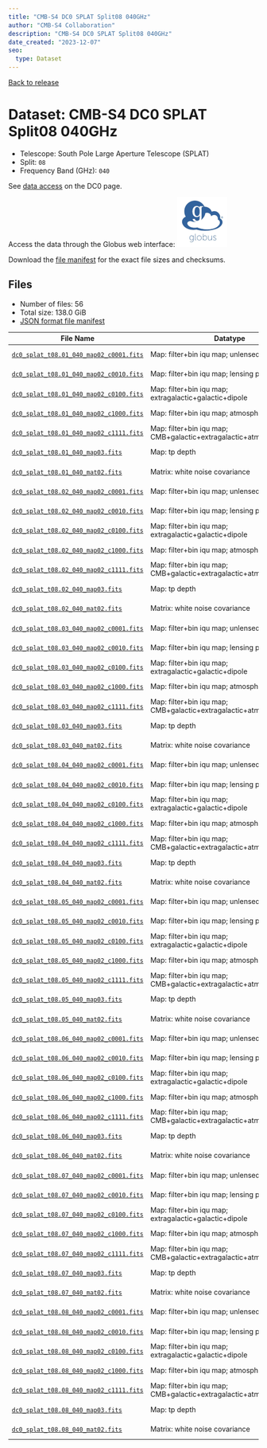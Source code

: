 ```yaml
---
title: "CMB-S4 DC0 SPLAT Split08 040GHz"
author: "CMB-S4 Collaboration"
description: "CMB-S4 DC0 SPLAT Split08 040GHz"
date_created: "2023-12-07"
seo:
  type: Dataset
---
```


[Back to release](./dc0.html#datasets)

# Dataset: CMB-S4 DC0 SPLAT Split08 040GHz

- Telescope: South Pole Large Aperture Telescope (SPLAT)
- Split: `08`
- Frequency Band (GHz): `040`

See [data access](./dc0.html#data-access) on the DC0 page.

Access the data through the Globus web interface: [![Download via Globus](images/globus-logo.png)](https://app.globus.org/file-manager?origin_id=c9dc477a-3db5-4946-874d-a5dc7efcabcf&origin_path=%2Fdatareleases%2Fdc0%2Fmission%2Fsplat%2Fsplit08%2F040%2F)

Download the [file manifest](https://g-9fdb0b.6b7bd8.0ec8.data.globus.org/datareleases/dc0/mission/splat/split08/040/manifest.json) for the exact file sizes and checksums.

## Files

- Number of files: 56
- Total size: 138.0 GiB
- [JSON format file manifest](https://g-9fdb0b.6b7bd8.0ec8.data.globus.org/datareleases/dc0/mission/splat/split08/040/manifest.json)

|                                                                                File Name                                                                                 |                               Datatype                               |  Size   |
| ------------------------------------------------------------------------------------------------------------------------------------------------------------------------ | -------------------------------------------------------------------- | ------- |
| [`dc0_splat_t08.01_040_map02_c0001.fits`](https://g-9fdb0b.6b7bd8.0ec8.data.globus.org/datareleases/dc0/mission/splat/split08/040/dc0_splat_t08.01_040_map02_c0001.fits) | Map: filter+bin iqu map; unlensed primary CMB                        | 2.3 GiB |
| [`dc0_splat_t08.01_040_map02_c0010.fits`](https://g-9fdb0b.6b7bd8.0ec8.data.globus.org/datareleases/dc0/mission/splat/split08/040/dc0_splat_t08.01_040_map02_c0010.fits) | Map: filter+bin iqu map; lensing perturbation                        | 2.3 GiB |
| [`dc0_splat_t08.01_040_map02_c0100.fits`](https://g-9fdb0b.6b7bd8.0ec8.data.globus.org/datareleases/dc0/mission/splat/split08/040/dc0_splat_t08.01_040_map02_c0100.fits) | Map: filter+bin iqu map; extragalactic+galactic+dipole               | 2.3 GiB |
| [`dc0_splat_t08.01_040_map02_c1000.fits`](https://g-9fdb0b.6b7bd8.0ec8.data.globus.org/datareleases/dc0/mission/splat/split08/040/dc0_splat_t08.01_040_map02_c1000.fits) | Map: filter+bin iqu map; atmosphere+noise                            | 2.3 GiB |
| [`dc0_splat_t08.01_040_map02_c1111.fits`](https://g-9fdb0b.6b7bd8.0ec8.data.globus.org/datareleases/dc0/mission/splat/split08/040/dc0_splat_t08.01_040_map02_c1111.fits) | Map: filter+bin iqu map; CMB+galactic+extragalactic+atmosphere+noise | 2.3 GiB |
| [`dc0_splat_t08.01_040_map03.fits`](https://g-9fdb0b.6b7bd8.0ec8.data.globus.org/datareleases/dc0/mission/splat/split08/040/dc0_splat_t08.01_040_map03.fits)             | Map: tp depth                                                        | 1.5 GiB |
| [`dc0_splat_t08.01_040_mat02.fits`](https://g-9fdb0b.6b7bd8.0ec8.data.globus.org/datareleases/dc0/mission/splat/split08/040/dc0_splat_t08.01_040_mat02.fits)             | Matrix: white noise covariance                                       | 4.5 GiB |
| [`dc0_splat_t08.02_040_map02_c0001.fits`](https://g-9fdb0b.6b7bd8.0ec8.data.globus.org/datareleases/dc0/mission/splat/split08/040/dc0_splat_t08.02_040_map02_c0001.fits) | Map: filter+bin iqu map; unlensed primary CMB                        | 2.3 GiB |
| [`dc0_splat_t08.02_040_map02_c0010.fits`](https://g-9fdb0b.6b7bd8.0ec8.data.globus.org/datareleases/dc0/mission/splat/split08/040/dc0_splat_t08.02_040_map02_c0010.fits) | Map: filter+bin iqu map; lensing perturbation                        | 2.3 GiB |
| [`dc0_splat_t08.02_040_map02_c0100.fits`](https://g-9fdb0b.6b7bd8.0ec8.data.globus.org/datareleases/dc0/mission/splat/split08/040/dc0_splat_t08.02_040_map02_c0100.fits) | Map: filter+bin iqu map; extragalactic+galactic+dipole               | 2.3 GiB |
| [`dc0_splat_t08.02_040_map02_c1000.fits`](https://g-9fdb0b.6b7bd8.0ec8.data.globus.org/datareleases/dc0/mission/splat/split08/040/dc0_splat_t08.02_040_map02_c1000.fits) | Map: filter+bin iqu map; atmosphere+noise                            | 2.3 GiB |
| [`dc0_splat_t08.02_040_map02_c1111.fits`](https://g-9fdb0b.6b7bd8.0ec8.data.globus.org/datareleases/dc0/mission/splat/split08/040/dc0_splat_t08.02_040_map02_c1111.fits) | Map: filter+bin iqu map; CMB+galactic+extragalactic+atmosphere+noise | 2.3 GiB |
| [`dc0_splat_t08.02_040_map03.fits`](https://g-9fdb0b.6b7bd8.0ec8.data.globus.org/datareleases/dc0/mission/splat/split08/040/dc0_splat_t08.02_040_map03.fits)             | Map: tp depth                                                        | 1.5 GiB |
| [`dc0_splat_t08.02_040_mat02.fits`](https://g-9fdb0b.6b7bd8.0ec8.data.globus.org/datareleases/dc0/mission/splat/split08/040/dc0_splat_t08.02_040_mat02.fits)             | Matrix: white noise covariance                                       | 4.5 GiB |
| [`dc0_splat_t08.03_040_map02_c0001.fits`](https://g-9fdb0b.6b7bd8.0ec8.data.globus.org/datareleases/dc0/mission/splat/split08/040/dc0_splat_t08.03_040_map02_c0001.fits) | Map: filter+bin iqu map; unlensed primary CMB                        | 2.3 GiB |
| [`dc0_splat_t08.03_040_map02_c0010.fits`](https://g-9fdb0b.6b7bd8.0ec8.data.globus.org/datareleases/dc0/mission/splat/split08/040/dc0_splat_t08.03_040_map02_c0010.fits) | Map: filter+bin iqu map; lensing perturbation                        | 2.3 GiB |
| [`dc0_splat_t08.03_040_map02_c0100.fits`](https://g-9fdb0b.6b7bd8.0ec8.data.globus.org/datareleases/dc0/mission/splat/split08/040/dc0_splat_t08.03_040_map02_c0100.fits) | Map: filter+bin iqu map; extragalactic+galactic+dipole               | 2.3 GiB |
| [`dc0_splat_t08.03_040_map02_c1000.fits`](https://g-9fdb0b.6b7bd8.0ec8.data.globus.org/datareleases/dc0/mission/splat/split08/040/dc0_splat_t08.03_040_map02_c1000.fits) | Map: filter+bin iqu map; atmosphere+noise                            | 2.3 GiB |
| [`dc0_splat_t08.03_040_map02_c1111.fits`](https://g-9fdb0b.6b7bd8.0ec8.data.globus.org/datareleases/dc0/mission/splat/split08/040/dc0_splat_t08.03_040_map02_c1111.fits) | Map: filter+bin iqu map; CMB+galactic+extragalactic+atmosphere+noise | 2.3 GiB |
| [`dc0_splat_t08.03_040_map03.fits`](https://g-9fdb0b.6b7bd8.0ec8.data.globus.org/datareleases/dc0/mission/splat/split08/040/dc0_splat_t08.03_040_map03.fits)             | Map: tp depth                                                        | 1.5 GiB |
| [`dc0_splat_t08.03_040_mat02.fits`](https://g-9fdb0b.6b7bd8.0ec8.data.globus.org/datareleases/dc0/mission/splat/split08/040/dc0_splat_t08.03_040_mat02.fits)             | Matrix: white noise covariance                                       | 4.5 GiB |
| [`dc0_splat_t08.04_040_map02_c0001.fits`](https://g-9fdb0b.6b7bd8.0ec8.data.globus.org/datareleases/dc0/mission/splat/split08/040/dc0_splat_t08.04_040_map02_c0001.fits) | Map: filter+bin iqu map; unlensed primary CMB                        | 2.3 GiB |
| [`dc0_splat_t08.04_040_map02_c0010.fits`](https://g-9fdb0b.6b7bd8.0ec8.data.globus.org/datareleases/dc0/mission/splat/split08/040/dc0_splat_t08.04_040_map02_c0010.fits) | Map: filter+bin iqu map; lensing perturbation                        | 2.3 GiB |
| [`dc0_splat_t08.04_040_map02_c0100.fits`](https://g-9fdb0b.6b7bd8.0ec8.data.globus.org/datareleases/dc0/mission/splat/split08/040/dc0_splat_t08.04_040_map02_c0100.fits) | Map: filter+bin iqu map; extragalactic+galactic+dipole               | 2.3 GiB |
| [`dc0_splat_t08.04_040_map02_c1000.fits`](https://g-9fdb0b.6b7bd8.0ec8.data.globus.org/datareleases/dc0/mission/splat/split08/040/dc0_splat_t08.04_040_map02_c1000.fits) | Map: filter+bin iqu map; atmosphere+noise                            | 2.3 GiB |
| [`dc0_splat_t08.04_040_map02_c1111.fits`](https://g-9fdb0b.6b7bd8.0ec8.data.globus.org/datareleases/dc0/mission/splat/split08/040/dc0_splat_t08.04_040_map02_c1111.fits) | Map: filter+bin iqu map; CMB+galactic+extragalactic+atmosphere+noise | 2.3 GiB |
| [`dc0_splat_t08.04_040_map03.fits`](https://g-9fdb0b.6b7bd8.0ec8.data.globus.org/datareleases/dc0/mission/splat/split08/040/dc0_splat_t08.04_040_map03.fits)             | Map: tp depth                                                        | 1.5 GiB |
| [`dc0_splat_t08.04_040_mat02.fits`](https://g-9fdb0b.6b7bd8.0ec8.data.globus.org/datareleases/dc0/mission/splat/split08/040/dc0_splat_t08.04_040_mat02.fits)             | Matrix: white noise covariance                                       | 4.5 GiB |
| [`dc0_splat_t08.05_040_map02_c0001.fits`](https://g-9fdb0b.6b7bd8.0ec8.data.globus.org/datareleases/dc0/mission/splat/split08/040/dc0_splat_t08.05_040_map02_c0001.fits) | Map: filter+bin iqu map; unlensed primary CMB                        | 2.3 GiB |
| [`dc0_splat_t08.05_040_map02_c0010.fits`](https://g-9fdb0b.6b7bd8.0ec8.data.globus.org/datareleases/dc0/mission/splat/split08/040/dc0_splat_t08.05_040_map02_c0010.fits) | Map: filter+bin iqu map; lensing perturbation                        | 2.3 GiB |
| [`dc0_splat_t08.05_040_map02_c0100.fits`](https://g-9fdb0b.6b7bd8.0ec8.data.globus.org/datareleases/dc0/mission/splat/split08/040/dc0_splat_t08.05_040_map02_c0100.fits) | Map: filter+bin iqu map; extragalactic+galactic+dipole               | 2.3 GiB |
| [`dc0_splat_t08.05_040_map02_c1000.fits`](https://g-9fdb0b.6b7bd8.0ec8.data.globus.org/datareleases/dc0/mission/splat/split08/040/dc0_splat_t08.05_040_map02_c1000.fits) | Map: filter+bin iqu map; atmosphere+noise                            | 2.3 GiB |
| [`dc0_splat_t08.05_040_map02_c1111.fits`](https://g-9fdb0b.6b7bd8.0ec8.data.globus.org/datareleases/dc0/mission/splat/split08/040/dc0_splat_t08.05_040_map02_c1111.fits) | Map: filter+bin iqu map; CMB+galactic+extragalactic+atmosphere+noise | 2.3 GiB |
| [`dc0_splat_t08.05_040_map03.fits`](https://g-9fdb0b.6b7bd8.0ec8.data.globus.org/datareleases/dc0/mission/splat/split08/040/dc0_splat_t08.05_040_map03.fits)             | Map: tp depth                                                        | 1.5 GiB |
| [`dc0_splat_t08.05_040_mat02.fits`](https://g-9fdb0b.6b7bd8.0ec8.data.globus.org/datareleases/dc0/mission/splat/split08/040/dc0_splat_t08.05_040_mat02.fits)             | Matrix: white noise covariance                                       | 4.5 GiB |
| [`dc0_splat_t08.06_040_map02_c0001.fits`](https://g-9fdb0b.6b7bd8.0ec8.data.globus.org/datareleases/dc0/mission/splat/split08/040/dc0_splat_t08.06_040_map02_c0001.fits) | Map: filter+bin iqu map; unlensed primary CMB                        | 2.3 GiB |
| [`dc0_splat_t08.06_040_map02_c0010.fits`](https://g-9fdb0b.6b7bd8.0ec8.data.globus.org/datareleases/dc0/mission/splat/split08/040/dc0_splat_t08.06_040_map02_c0010.fits) | Map: filter+bin iqu map; lensing perturbation                        | 2.3 GiB |
| [`dc0_splat_t08.06_040_map02_c0100.fits`](https://g-9fdb0b.6b7bd8.0ec8.data.globus.org/datareleases/dc0/mission/splat/split08/040/dc0_splat_t08.06_040_map02_c0100.fits) | Map: filter+bin iqu map; extragalactic+galactic+dipole               | 2.3 GiB |
| [`dc0_splat_t08.06_040_map02_c1000.fits`](https://g-9fdb0b.6b7bd8.0ec8.data.globus.org/datareleases/dc0/mission/splat/split08/040/dc0_splat_t08.06_040_map02_c1000.fits) | Map: filter+bin iqu map; atmosphere+noise                            | 2.3 GiB |
| [`dc0_splat_t08.06_040_map02_c1111.fits`](https://g-9fdb0b.6b7bd8.0ec8.data.globus.org/datareleases/dc0/mission/splat/split08/040/dc0_splat_t08.06_040_map02_c1111.fits) | Map: filter+bin iqu map; CMB+galactic+extragalactic+atmosphere+noise | 2.3 GiB |
| [`dc0_splat_t08.06_040_map03.fits`](https://g-9fdb0b.6b7bd8.0ec8.data.globus.org/datareleases/dc0/mission/splat/split08/040/dc0_splat_t08.06_040_map03.fits)             | Map: tp depth                                                        | 1.5 GiB |
| [`dc0_splat_t08.06_040_mat02.fits`](https://g-9fdb0b.6b7bd8.0ec8.data.globus.org/datareleases/dc0/mission/splat/split08/040/dc0_splat_t08.06_040_mat02.fits)             | Matrix: white noise covariance                                       | 4.5 GiB |
| [`dc0_splat_t08.07_040_map02_c0001.fits`](https://g-9fdb0b.6b7bd8.0ec8.data.globus.org/datareleases/dc0/mission/splat/split08/040/dc0_splat_t08.07_040_map02_c0001.fits) | Map: filter+bin iqu map; unlensed primary CMB                        | 2.3 GiB |
| [`dc0_splat_t08.07_040_map02_c0010.fits`](https://g-9fdb0b.6b7bd8.0ec8.data.globus.org/datareleases/dc0/mission/splat/split08/040/dc0_splat_t08.07_040_map02_c0010.fits) | Map: filter+bin iqu map; lensing perturbation                        | 2.3 GiB |
| [`dc0_splat_t08.07_040_map02_c0100.fits`](https://g-9fdb0b.6b7bd8.0ec8.data.globus.org/datareleases/dc0/mission/splat/split08/040/dc0_splat_t08.07_040_map02_c0100.fits) | Map: filter+bin iqu map; extragalactic+galactic+dipole               | 2.3 GiB |
| [`dc0_splat_t08.07_040_map02_c1000.fits`](https://g-9fdb0b.6b7bd8.0ec8.data.globus.org/datareleases/dc0/mission/splat/split08/040/dc0_splat_t08.07_040_map02_c1000.fits) | Map: filter+bin iqu map; atmosphere+noise                            | 2.3 GiB |
| [`dc0_splat_t08.07_040_map02_c1111.fits`](https://g-9fdb0b.6b7bd8.0ec8.data.globus.org/datareleases/dc0/mission/splat/split08/040/dc0_splat_t08.07_040_map02_c1111.fits) | Map: filter+bin iqu map; CMB+galactic+extragalactic+atmosphere+noise | 2.3 GiB |
| [`dc0_splat_t08.07_040_map03.fits`](https://g-9fdb0b.6b7bd8.0ec8.data.globus.org/datareleases/dc0/mission/splat/split08/040/dc0_splat_t08.07_040_map03.fits)             | Map: tp depth                                                        | 1.5 GiB |
| [`dc0_splat_t08.07_040_mat02.fits`](https://g-9fdb0b.6b7bd8.0ec8.data.globus.org/datareleases/dc0/mission/splat/split08/040/dc0_splat_t08.07_040_mat02.fits)             | Matrix: white noise covariance                                       | 4.5 GiB |
| [`dc0_splat_t08.08_040_map02_c0001.fits`](https://g-9fdb0b.6b7bd8.0ec8.data.globus.org/datareleases/dc0/mission/splat/split08/040/dc0_splat_t08.08_040_map02_c0001.fits) | Map: filter+bin iqu map; unlensed primary CMB                        | 2.3 GiB |
| [`dc0_splat_t08.08_040_map02_c0010.fits`](https://g-9fdb0b.6b7bd8.0ec8.data.globus.org/datareleases/dc0/mission/splat/split08/040/dc0_splat_t08.08_040_map02_c0010.fits) | Map: filter+bin iqu map; lensing perturbation                        | 2.3 GiB |
| [`dc0_splat_t08.08_040_map02_c0100.fits`](https://g-9fdb0b.6b7bd8.0ec8.data.globus.org/datareleases/dc0/mission/splat/split08/040/dc0_splat_t08.08_040_map02_c0100.fits) | Map: filter+bin iqu map; extragalactic+galactic+dipole               | 2.3 GiB |
| [`dc0_splat_t08.08_040_map02_c1000.fits`](https://g-9fdb0b.6b7bd8.0ec8.data.globus.org/datareleases/dc0/mission/splat/split08/040/dc0_splat_t08.08_040_map02_c1000.fits) | Map: filter+bin iqu map; atmosphere+noise                            | 2.3 GiB |
| [`dc0_splat_t08.08_040_map02_c1111.fits`](https://g-9fdb0b.6b7bd8.0ec8.data.globus.org/datareleases/dc0/mission/splat/split08/040/dc0_splat_t08.08_040_map02_c1111.fits) | Map: filter+bin iqu map; CMB+galactic+extragalactic+atmosphere+noise | 2.3 GiB |
| [`dc0_splat_t08.08_040_map03.fits`](https://g-9fdb0b.6b7bd8.0ec8.data.globus.org/datareleases/dc0/mission/splat/split08/040/dc0_splat_t08.08_040_map03.fits)             | Map: tp depth                                                        | 1.5 GiB |
| [`dc0_splat_t08.08_040_mat02.fits`](https://g-9fdb0b.6b7bd8.0ec8.data.globus.org/datareleases/dc0/mission/splat/split08/040/dc0_splat_t08.08_040_mat02.fits)             | Matrix: white noise covariance                                       | 4.5 GiB |
